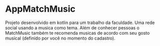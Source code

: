# AppMatchMusic
Projeto desenvolvido em kotlin para um trabalho da faculdade.
Uma rede social usando a musica como tema. Além de conhecer pessoas o MatchMusic também te recomenda musicas de acordo com seu gosto musical (definido por você no momento do cadastro).
